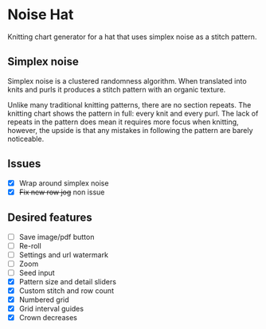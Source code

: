 # Noise Hat

Knitting chart generator for a hat that uses simplex noise as a stitch pattern.

## Simplex noise

Simplex noise is a clustered randomness algorithm. When translated into knits and purls it produces a stitch pattern with an organic texture.

Unlike many traditional knitting patterns, there are no section repeats. The knitting chart shows the pattern in full: every knit and every purl. The lack of repeats in the pattern does mean it requires more focus when knitting, however, the upside is that any mistakes in following the pattern are barely noticeable.

## Issues

* [x] Wrap around simplex noise
* [x] ~~Fix new row jog~~ non issue

## Desired features

* [ ] Save image/pdf button
* [ ] Re-roll
* [ ] Settings and url watermark
* [ ] Zoom
* [ ] Seed input
* [x] Pattern size and detail sliders
* [x] Custom stitch and row count
* [x] Numbered grid
* [x] Grid interval guides
* [x] Crown decreases
